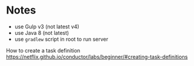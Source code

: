 # Notes
- use Gulp v3 (not latest v4)
- use Java 8 (not latest)
- use `gradlew` script in root to run server

How to create a task definition
https://netflix.github.io/conductor/labs/beginner/#creating-task-definitions
